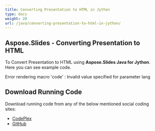 ```yaml
---
title: Converting Presentation to HTML in Jython
type: docs
weight: 20
url: /java/converting-presentation-to-html-in-jython/
---
```


## **Aspose.Slides - Converting Presentation to HTML**
To Convert Presentation to HTML using **Aspose.Slides Java for Jython**. Here you can see example code.

Error rendering macro 'code' : Invalid value specified for parameter lang
## **Download Running Code**
Download running code from any of the below mentioned social coding sites:

- [CodePlex](https://asposeslidesjavajython.codeplex.com/releases/view/620122)
- [GitHub](https://github.com/aspose-slides/Aspose.Slides-for-Java/releases/tag/Aspose.Slides_Java_for_Jython-v1.0)
